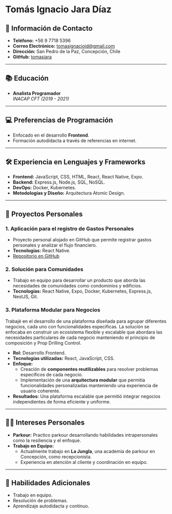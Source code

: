 # Tomás Ignacio Jara Díaz

## 📍 Información de Contacto
- **Teléfono:** +56 9 7718 5396  
- **Correo Electrónico:** tomasignaciojd@gmail.com  
- **Dirección:** San Pedro de la Paz, Concepción, Chile  
- **GitHub:** [tomasjara](https://github.com/tomasjara)

---

## 📚 Educación
- **Analista Programador**  
  _INACAP CFT (2019 - 2021)_

---

## 💻 Preferencias de Programación
- Enfocado en el desarrollo **Frontend**.
- Formación autodidacta a través de referencias en internet.

---

## 🛠️ Experiencia en Lenguajes y Frameworks
- **Frontend:** JavaScript, CSS, HTML, React, React Native, Expo.  
- **Backend:** Express.js, Node.js, SQL, NoSQL.  
- **DevOps:** Docker, Kubernetes.  
- **Metodologías y Diseño:** Arquitectura Atomic Design.  

---

## 🌟 Proyectos Personales
### 1. **Aplicación para el registro de Gastos Personales**  
- Proyecto personal alojado en GitHub que permite registrar gastos personales y analizar el flujo financiero.  
- **Tecnologías:** React Native.  
- [Repositorio en GitHub](https://github.com/tomasjara/expenses-app)

### 2. **Solución para Comunidades**  
- Trabajo en equipo para desarrollar un producto que aborda las necesidades de comunidades como condominios y edificios.  
- **Tecnologías:** React Native, Expo, Docker, Kubernetes, Express.js, NestJS, Git. 

### 3. **Plataforma Modular para Negocios**  
Trabajé en el desarrollo de una plataforma diseñada para agrupar diferentes negocios, cada uno con funcionalidades específicas. La solución se enfocaba en construir un ecosistema flexible y escalable que abordara las necesidades particulares de cada negocio manteniendo el principio de composición y Prop Drilling Control.  

- **Rol:** Desarrollo Frontend.  
- **Tecnologías utilizadas:** React, JavaScript, CSS.  
- **Enfoque:**  
  - Creación de **componentes reutilizables** para resolver problemas específicos de cada negocio.  
  - Implementación de una **arquitectura modular** que permitía funcionalidades personalizadas manteniendo una experiencia de usuario coherente.   
- **Resultados:** Una plataforma escalable que permitió integrar negocios independientes de forma eficiente y uniforme.  
 

---

## 🏋️‍♂️ Intereses Personales
- **Parkour:** Practico parkour desarrollando habilidades intrapersonales como la resiliencia y el enfoque.  
- **Trabajo en Equipo:**  
  - Actualmente trabajo en **La Jungla**, una academia de parkour en Concepción, como recepcionista.  
  - Experiencia en atención al cliente y coordinación en equipo.

---

## 📝 Habilidades Adicionales
- Trabajo en equipo.  
- Resolución de problemas.  
- Aprendizaje autodidacta y continuo.  
